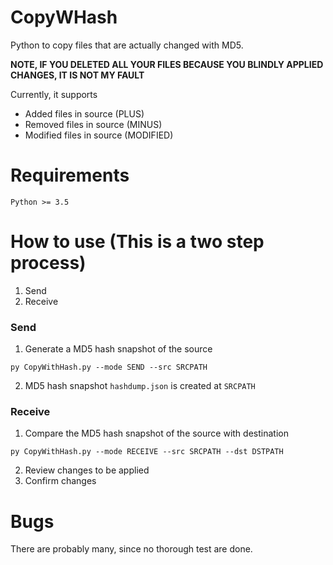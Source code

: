 # CopyWHash
Python to copy files that are actually changed with MD5.

**NOTE, IF YOU DELETED ALL YOUR FILES BECAUSE YOU BLINDLY APPLIED CHANGES, IT IS NOT MY FAULT**

Currently, it supports
- Added files in source (PLUS)
- Removed files in source (MINUS)
- Modified files in source (MODIFIED)

# Requirements
`Python >= 3.5`

# How to use (This is a two step process)
1. Send
2. Receive


### Send
1. Generate a MD5 hash snapshot of the source
```
py CopyWithHash.py --mode SEND --src SRCPATH
```
2. MD5 hash snapshot `hashdump.json` is created at `SRCPATH`

### Receive
1. Compare the MD5 hash snapshot of the source with destination
```
py CopyWithHash.py --mode RECEIVE --src SRCPATH --dst DSTPATH
```
2. Review changes to be applied
3. Confirm changes


# Bugs
There are probably many, since no thorough test are done.
